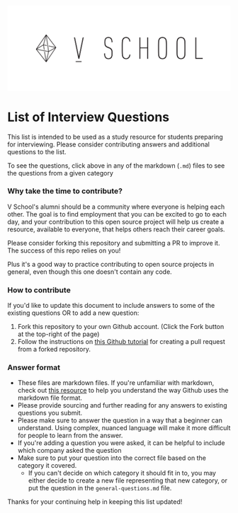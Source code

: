 ![V School Logo](v_school_logo.png)

List of Interview Questions
===========================
This list is intended to be used as a study resource for students preparing for interviewing. Please consider contributing answers and additional questions to the list.

To see the questions, click above in any of the markdown (`.md`) files to see the questions from a given category

### Why take the time to contribute?
V School's alumni should be a community where everyone is helping each other. The goal is to find employment that you can be excited to go to each day, and your contribution to this open source project will help us create a resource, available to everyone, that helps others reach their career goals.

Please consider forking this repository and submitting a PR to improve it. The success of this repo relies on you!

Plus it's a good way to practice contributing to open source projects in general, even though this one doesn't contain any code.

### How to contribute
If you'd like to update this document to include answers to some of the existing questions OR to add a new question:

1. Fork this repository to your own Github account. (Click the Fork button at the top-right of the page)
1. Follow the instructions on [this Github tutorial](https://help.github.com/articles/creating-a-pull-request-from-a-fork/) for creating a pull request from a forked repository.

### Answer format
* These files are markdown files. If you're unfamiliar with markdown, check out [this resource](https://guides.github.com/features/mastering-markdown/) to help you understand the way Github uses the markdown file format.
* Please provide sourcing and further reading for any answers to existing questions you submit.
* Please make sure to answer the question in a way that a beginner can understand. Using complex, nuanced language will make it more difficult for people to learn from the answer.
* If you're adding a question you were asked, it can be helpful to include which company asked the question
* Make sure to put your question into the correct file based on the category it covered.
    * If you can't decide on which category it should fit in to, you may either decide to create a new file representing that new category, or put the question in the `general-questions.md` file.

Thanks for your continuing help in keeping this list updated!
